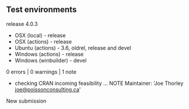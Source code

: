 ## Test environments

release 4.0.3

* OSX (local) - release
* OSX (actions) - release
* Ubuntu (actions) - 3.6, oldrel, release and devel
* Windows (actions) - release
* Windows (winbuilder) - devel

0 errors | 0 warnings | 1 note

* checking CRAN incoming feasibility ... NOTE
Maintainer: 'Joe Thorley <joe@poissonconsulting.ca>'

New submission
